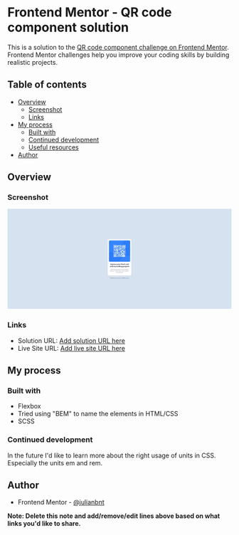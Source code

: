 # Frontend Mentor - QR code component solution

This is a solution to the [QR code component challenge on Frontend Mentor](https://www.frontendmentor.io/challenges/qr-code-component-iux_sIO_H). Frontend Mentor challenges help you improve your coding skills by building realistic projects.

## Table of contents

- [Overview](#overview)
  - [Screenshot](#screenshot)
  - [Links](#links)
- [My process](#my-process)
  - [Built with](#built-with)
  - [Continued development](#continued-development)
  - [Useful resources](#useful-resources)
- [Author](#author)

## Overview

### Screenshot

![](./screenshot.jpeg)

### Links

- Solution URL: [Add solution URL here](https://your-solution-url.com)
- Live Site URL: [Add live site URL here](https://your-live-site-url.com)

## My process

### Built with

- Flexbox
- Tried using "BEM" to name the elements in HTML/CSS
- SCSS

### Continued development

In the future I'd like to learn more about the right usage of units in CSS. Especially the units em and rem.

## Author

- Frontend Mentor - [@julianbnt](https://www.frontendmentor.io/profile/julianbnt)

**Note: Delete this note and add/remove/edit lines above based on what links you'd like to share.**

